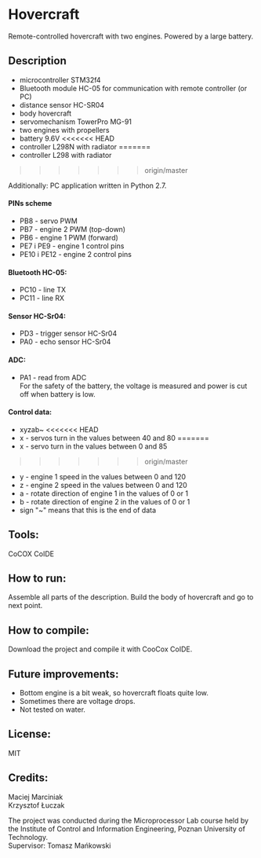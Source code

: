 # Hovercraft
Remote-controlled hovercraft with two engines. Powered by a large battery.


## Description
- microcontroller STM32f4
- Bluetooth module HC-05 for communication with remote controller (or PC)
- distance sensor HC-SR04
- body hovercraft
- servomechanism TowerPro MG-91
- two engines with propellers
- battery 9.6V
<<<<<<< HEAD
- controller L298N with radiator
=======
- controller L298 with radiator
>>>>>>> origin/master

Additionally: PC application written in Python 2.7.

#### PINs scheme
- PB8 - servo PWM 
- PB7 - engine 2 PWM (top-down)
- PB6 - engine 1 PWM (forward)
- PE7 i PE9 - engine 1 control pins
- PE10 i PE12 - engine 2 control pins

#### Bluetooth HC-05:
- PC10 - line TX
- PC11 - line RX

#### Sensor HC-Sr04:
- PD3 - trigger sensor HC-Sr04
- PA0 - echo sensor HC-Sr04

#### ADC:
- PA1 - read from ADC<br />
For the safety of the battery, the voltage is measured and power is cut off when battery is low.

#### Control data:
- xyzab~
<<<<<<< HEAD
- x - servos turn in the values between 40 and 80
=======
- x - servo turn in the values between 0 and 85
>>>>>>> origin/master
- y - engine 1 speed in the values between 0 and 120
- z - engine 2 speed in the values between 0 and 120
- a - rotate direction of engine 1 in the values of 0 or 1
- b - rotate direction of engine 2 in the values of 0 or 1
- sign "~" means that this is the end of data

## Tools:

CoCOX CoIDE

## How to run:

Assemble all parts of the description. Build the body of hovercraft and go to next point.

## How to compile:

Download the project and compile it with CooCox CoIDE.

## Future improvements:

- Bottom engine is a bit weak, so hovercraft floats quite low.
- Sometimes there are voltage drops.
- Not tested on water.

## License:

MIT

## Credits:

Maciej Marciniak<br />
Krzysztof Łuczak

The project was conducted during the Microprocessor Lab course held by the Institute of Control and Information Engineering, Poznan University of Technology.<br />
Supervisor: Tomasz Mańkowski
